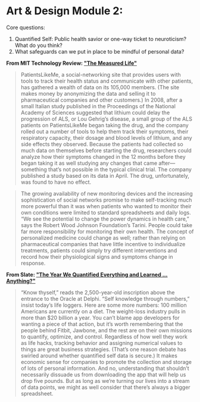 # Art & Design Module 2: 

Core questions:
1. Quantified Self: Public health savior or one-way ticket to neuroticism? What do you think?
2. What safeguards can we put in place to be mindful of personal data?

**From MIT Technology Review: ["The Measured Life"](http://www.technologyreview.com/featuredstory/424390/the-measured-life/)**
>PatientsLikeMe, a social-networking site that provides users with tools to track their health status and communicate with other patients, has gathered a wealth of data on its 105,000 members. (The site makes money by anonymizing the data and selling it to pharmaceutical companies and other customers.) In 2008, after a small Italian study published in the Proceedings of the National Academy of Sciences suggested that lithium could delay the progression of ALS, or Lou Gehrig’s disease, a small group of the ALS patients on PatientsLikeMe began taking the drug, and the company rolled out a number of tools to help them track their symptoms, their respiratory capacity, their dosage and blood levels of lithium, and any side effects they observed. Because the patients had collected so much data on themselves before starting the drug, researchers could analyze how their symptoms changed in the 12 months before they began taking it as well studying any changes that came after—something that’s not possible in the typical clinical trial. The company published a study based on its data in April. The drug, unfortunately, was found to have no effect.

>The growing availability of new monitoring devices and the increasing sophistication of social networks promise to make self-tracking much more powerful than it was when patients who wanted to monitor their own conditions were limited to standard spreadsheets and daily logs. “We see the potential to change the power dynamics in health care,” says the Robert Wood Johnson Foundation’s Tarini. People could take far more responsibility for monitoring their own health. The concept of personalized medicine could change as well; rather than relying on pharmaceutical companies that have little incentive to individualize treatments, patients could simply try different interventions and record how their physiological signs and symptoms change in response.

**From Slate: ["The Year We Quantified Everything and Learned … Anything?"](http://www.slate.com/blogs/xx_factor/2013/12/27/quantified_self_critique_personal_data_apps_for_calories_exercise_sleep.html)**
>“Know thyself,” reads the 2,500-year-old inscription above the entrance to the Oracle at Delphi. “Self knowledge through numbers,” insist today’s life loggers. Here are some more numbers: 100 million Americans are currently on a diet. The weight-loss industry pulls in more than $20 billion a year. You can’t blame app developers for wanting a piece of that action, but it’s worth remembering that the people behind Fitbit, Jawbone, and the rest are on their own missions to quantify, optimize, and control. Regardless of how well they work as life hacks, tracking behavior and assigning numerical values to things are great business strategies. (That’s one reason debate has swirled around whether quantified self data is secure.) It makes economic sense for companies to promote the collection and storage of lots of personal information. And no, understanding that shouldn’t necessarily dissuade us from downloading the app that will help us drop five pounds. But as long as we’re turning our lives into a stream of data points, we might as well consider that there’s always a bigger spreadsheet.